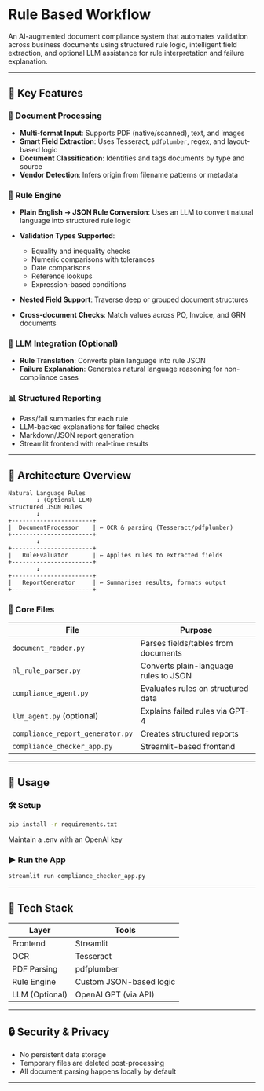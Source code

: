 # Rule Based Workflow

An AI-augmented document compliance system that automates validation across business documents using structured rule logic, intelligent field extraction, and optional LLM assistance for rule interpretation and failure explanation.

---

## 🌟 Key Features

### 📑 Document Processing

* **Multi-format Input**: Supports PDF (native/scanned), text, and images
* **Smart Field Extraction**: Uses Tesseract, `pdfplumber`, regex, and layout-based logic
* **Document Classification**: Identifies and tags documents by type and source
* **Vendor Detection**: Infers origin from filename patterns or metadata

### 🧾 Rule Engine

* **Plain English → JSON Rule Conversion**: Uses an LLM to convert natural language into structured rule logic
* **Validation Types Supported**:

  * Equality and inequality checks
  * Numeric comparisons with tolerances
  * Date comparisons
  * Reference lookups
  * Expression-based conditions
* **Nested Field Support**: Traverse deep or grouped document structures
* **Cross-document Checks**: Match values across PO, Invoice, and GRN documents

### 🧠 LLM Integration (Optional)

* **Rule Translation**: Converts plain language into rule JSON
* **Failure Explanation**: Generates natural language reasoning for non-compliance cases

### 📊 Structured Reporting

* Pass/fail summaries for each rule
* LLM-backed explanations for failed checks
* Markdown/JSON report generation
* Streamlit frontend with real-time results

---

## 🧱 Architecture Overview

```text
Natural Language Rules
        ↓ (Optional LLM)
Structured JSON Rules
        ↓
+-----------------------+
|  DocumentProcessor    | ← OCR & parsing (Tesseract/pdfplumber)
+-----------------------+
        ↓
+-----------------------+
|   RuleEvaluator       | ← Applies rules to extracted fields
+-----------------------+
        ↓
+-----------------------+
|   ReportGenerator     | ← Summarises results, formats output
+-----------------------+
```

### 🧩 Core Files

| File                             | Purpose                               |
| -------------------------------- | ------------------------------------- |
| `document_reader.py`             | Parses fields/tables from documents   |
| `nl_rule_parser.py`              | Converts plain-language rules to JSON |
| `compliance_agent.py`            | Evaluates rules on structured data    |
| `llm_agent.py` (optional)        | Explains failed rules via GPT-4       |
| `compliance_report_generator.py` | Creates structured reports            |
| `compliance_checker_app.py`      | Streamlit-based frontend              |

---

## 🚀 Usage

### 🛠 Setup

```bash
pip install -r requirements.txt
```
Maintain a .env with an OpenAI key

### ▶️ Run the App

```bash
streamlit run compliance_checker_app.py
```

---

## 🧰 Tech Stack

| Layer          | Tools                   |
| -------------- | ----------------------- |
| Frontend       | Streamlit               |
| OCR            | Tesseract               |
| PDF Parsing    | pdfplumber              |
| Rule Engine    | Custom JSON-based logic |
| LLM (Optional) | OpenAI GPT (via API)    |

---

## 🔒 Security & Privacy

* No persistent data storage
* Temporary files are deleted post-processing
* All document parsing happens locally by default

---
